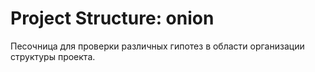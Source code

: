 # Project Structure: onion

Песочница для проверки различных гипотез в области организации структуры проекта.
